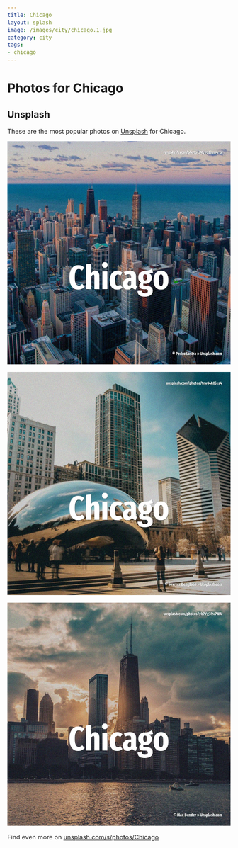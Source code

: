 ```yaml
---
title: Chicago
layout: splash
image: /images/city/chicago.1.jpg
category: city
tags:
- chicago
---
```

# Photos for Chicago

## Unsplash

These are the most popular photos on [Unsplash](https://unsplash.com) for Chicago.

![Chicago](/images/city/chicago.1.jpg)

![Chicago](/images/city/chicago.2.jpg)

![Chicago](/images/city/chicago.3.jpg)

Find even more on [unsplash.com/s/photos/Chicago](https://unsplash.com/s/photos/Chicago)